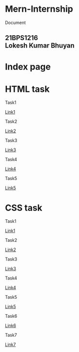 # Mern-Internship

  Document

21BPS1216  
Lokesh Kumar Bhuyan
-------------------------------

Index page
==========

# HTML task


 Task1

[Link1](./HTML-Task1.html)

 Task2

[Link2](./HTML-Task2.html)

 Task3

[Link3](./HTML-Task3.html)

 Task4

[Link4](./HTML-Task4.html)

 Task5

[Link5](./HTML-Task5.html)

# CSS task



 Task1

[Link1](./CSS-Task1.html)

 Task2

[Link2](./CSS-Task2.html)

 Task3

[Link3](./CSS-Task3.html)

 Task4

[Link4](./CSS-Task4.html)

Task5

[Link5](./CSS-Task5.html)

 Task6

[Link6](./CSS-Task6.html)

 Task7

[Link7](./CSS-Task7.html)
